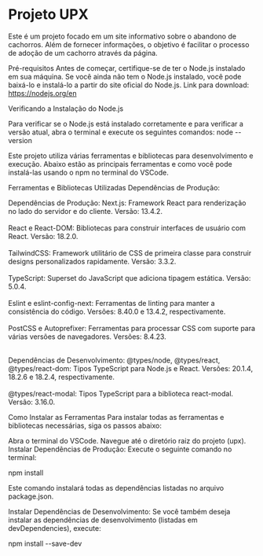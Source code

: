 # Projeto UPX

Este é um projeto focado em um site informativo sobre o abandono de cachorros. Além de fornecer informações, o objetivo é facilitar o processo de adoção de um cachorro através da página.

Pré-requisitos
Antes de começar, certifique-se de ter o Node.js instalado em sua máquina. Se você ainda não tem o Node.js instalado, você pode baixá-lo e instalá-lo a partir do site oficial do Node.js.
Link para download: https://nodejs.org/en

Verificando a Instalação do Node.js

Para verificar se o Node.js está instalado corretamente e para verificar a versão atual, abra o terminal e execute os seguintes comandos:
node --version


Este projeto utiliza várias ferramentas e bibliotecas para desenvolvimento e execução. Abaixo estão as principais ferramentas e como você pode instalá-las usando o npm no terminal do VSCode.

Ferramentas e Bibliotecas Utilizadas
Dependências de Produção:

Dependências de Produção:
Next.js: Framework React para renderização no lado do servidor e do cliente. Versão: 13.4.2. </br></br>
React e React-DOM: Bibliotecas para construir interfaces de usuário com React. Versão: 18.2.0.</br></br>
TailwindCSS: Framework utilitário de CSS de primeira classe para construir designs personalizados rapidamente. Versão: 3.3.2.</br></br>
TypeScript: Superset do JavaScript que adiciona tipagem estática. Versão: 5.0.4.</br></br>
Eslint e eslint-config-next: Ferramentas de linting para manter a consistência do código. Versões: 8.40.0 e 13.4.2, respectivamente.</br></br>
PostCSS e Autoprefixer: Ferramentas para processar CSS com suporte para várias versões de navegadores. Versões: 8.4.23.</br></br>

Dependências de Desenvolvimento:
@types/node, @types/react, @types/react-dom: Tipos TypeScript para Node.js e React. Versões: 20.1.4, 18.2.6 e 18.2.4, respectivamente.</br></br>
@types/react-modal: Tipos TypeScript para a biblioteca react-modal. Versão: 3.16.0.


Como Instalar as Ferramentas
Para instalar todas as ferramentas e bibliotecas necessárias, siga os passos abaixo:

Abra o terminal do VSCode.
Navegue até o diretório raiz do projeto (upx).
Instalar Dependências de Produção:
Execute o seguinte comando no terminal:

npm install


Este comando instalará todas as dependências listadas no arquivo package.json.

Instalar Dependências de Desenvolvimento:
Se você também deseja instalar as dependências de desenvolvimento (listadas em devDependencies), execute:

npm install --save-dev
